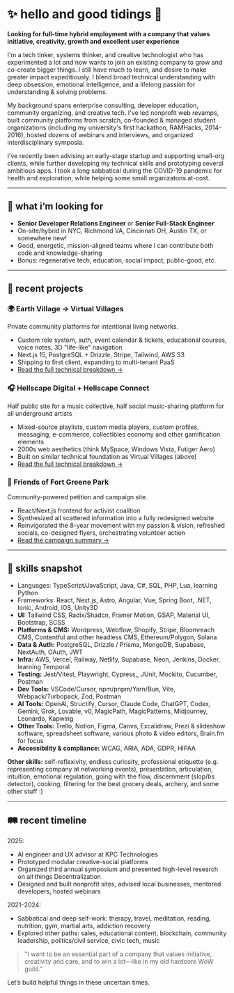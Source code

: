 # ✨ hello and good tidings 🌊

**Looking for full-time hybrid employment with a company that values initiative, creativity, growth and excellent user experience**

I'm a tech tinker, systems thinker, and creative technologist who has experimented a lot and now wants to join an existing company to grow and co-create bigger things. I still have much to learn, and desire to make greater impact expeditiously. I blend broad technical understanding with deep obsession, emotional intelligence, and a lifelong passion for understanding & solving problems.

My background spans enterprise consulting, developer education, community organizing, and creative tech. I've led nonprofit web revamps, built community platforms from scratch, co-founded & managed student organizations (including my university's first hackathon, RAMHacks, 2014-2016), hosted dozens of webinars and interviews, and organized interdisciplinary symposia.

I've recently been advising an early-stage startup and supporting small-org clients, while further developing my technical skills and prototyping several ambitious apps. I took a long sabbatical during the COVID-19 pandemic for health and exploration, while helping some small organizatons at-cost.

---

## 🔭 what i’m looking for

- **Senior Developer Relations Engineer** or **Senior Full-Stack Engineer**
- On-site/hybrid in NYC, Richmond VA, Cincinnati OH, Austin TX, or somewhere new!
- Good, energetic, mission-aligned teams where I can contribute both code and knowledge-sharing
- Bonus: regenerative tech, education, social impact, public-good, etc.

---

## 🚀 recent projects

### 🌍 Earth Village -> Virtual Villages
Private community platforms for intentional living networks.
- Custom role system, auth, event calendar & tickets, educational courses, voice notes, 3D "life-like" navigation
- Next.js 15, PostgreSQL + Drizzle, Stripe, Tailwind, AWS S3
- Shipping to first client, expanding to multi-tenant PaaS
- [Read the full technical breakdown →](README-EarthVillageCIC.md)

### 🎧 Hellscape Digital + Hellscape Connect
Half public site for a music collective, half social music-sharing platform for all underground artists
- Mixed-source playlists, custom media players, custom profiles, messaging, e-commerce, collectibles economy and other gamification elements
- 2000s web aesthetics (think MySpace, Windows Vista, Futiger Aero)
- Built on similar technical foundation as Virtual Villages (above)
- [Read the full technical breakdown →](README-Hellscape.md)

### 🌳 Friends of Fort Greene Park
Community-powered petition and campaign site.
- React/Next.js frontend for activist coalition
- Synthesized all scattered information into a fully redesigned website
- Reinvigorated the 8-year movement with my passion & vision, refreshed socials, co-designed flyers, orchestrating volunteer action
- [Read the campaign summary →](README-ffgp.md)

---

## 🧬 skills snapshot
- Languages: TypeScript/JavaScript, Java, C#, SQL, PHP, Lua, learning Python
- Frameworks: React, Next.js, Astro, Angular, Vue, Spring Boot, .NET, Ionic, Android, iOS, Unity3D
- **UI:** Tailwind CSS, Radix/Shadcn, Framer Motion, GSAP, Material UI, Bootstrap, SCSS
- **Platforms & CMS:** Wordpress, Webflow, Shopify, Stripe, Bloomreach CMS, Contentful and other headless CMS, Ethereum/Polygon, Solana
- **Data & Auth:** PostgreSQL, Drizzle / Prisma, MongoDB, Supabase, NextAuth, OAuth, JWT
- **Infra:** AWS, Vercel, Railway, Netlify, Supabase, Neon, Jenkins, Docker, learning Temporal
- **Testing:** Jest/Vitest, Playwright, Cypress,, JUnit, Mockito, Cucumber, Postman
- **Dev Tools:** VSCode/Cursor, npm/pnpm/Yarn/Bun, Vite, Webpack/Turbopack, Zod, Postman
- **AI Tools:** OpenAI, Structify, Cursor, Claude Code, ChatGPT, Codex, Gemini, Grok, Lovable, v0, MagicPath, MagicPatterns, Midjourney, Leonardo, Kapwing
- **Other Tools:** Trello, Notion, Figma, Canva, Excalidraw, Prezi & slideshow software, spreadsheet software, various photo & video editors, Brain.fm for focus
- **Accessibility & compliance:** WCAG, ARIA, ADA, GDPR, HIPAA

**Other skills:** self-reflexivity, endless curiosity, professional etiquette (e.g. representing company at networking events), presentation, articulation, intuition, emotional regulation, going with the flow, discernment (slop/bs detector), cooking, filtering for the best grocery deals, archery, and some other stuff :)

---

## 🛤 recent timeline

2025:
- AI engineer and UX advisor at KPC Technologies
- Prototyped modular creative-social platforms
- Organized third annual symposium and presented high-level research on all things Decentralization
- Designed and built nonprofit sites, advised local businesses, mentored developers, hosted webinars

2021–2024:
- Sabbatical and deep self-work: therapy, travel, meditation, reading, nutrition, gym, martial arts, addiction recovery
- Explored other paths: sales, educational content, blockchain, community leadership, politics/civil service, civic tech, music

> "I want to be an essential part of a company that values initiative, creativity and care, and to win a lot—like in my old hardcore WoW guild."

Let’s build helpful things in these uncertain times.
